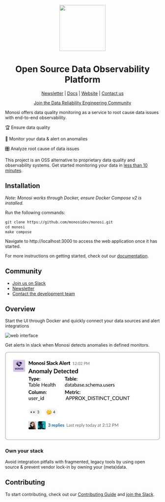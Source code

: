 <p align="center">
  <a href="https://github.com/monosidev/monosi-oss/">
    <img width="150px" height="150px" src="https://avatars.githubusercontent.com/u/93743778?s=200&v=4"/>
  </a>
</p>

<h1 align="center">Open Source Data Observability Platform</h1>

<p align="center">
  <a href="https://www.monosi.dev/community.html">Newsletter</a>
  |
  <a href="https://docs.monosi.dev">Docs</a>
  |  
  <a href="https://www.monosi.dev">Website</a>
  |
  <a href="mailto:support@monosi.dev">Contact us</a>
</p>

<p align="center">
  <a href="https://monosi.dev/slack">Join the Data Reliability Engineering Community</a>
</p>


Monosi offers data quality monitoring as a service to root cause data issues with end-to-end observability.

🏆 Ensure data quality

🚨 Monitor your data & alert on anomalies

🎛 Analyze root cause of data issues

This project is an OSS alternative to proprietary data quality and observability systems. Get started monitoring your data in [less than 10 minutes](https://docs.monosi.dev/docs/user-guide/getting-started).


## Installation

_Note: Monosi works through Docker, ensure Docker Compose v2 is installed._

Run the following commands:

```
git clone https://github.com/monosidev/monosi.git
cd monosi
make compose
```

Navigate to http://localhost:3000 to access the web application once it has started.

For more instructions on getting started, check out our [documentation](https://docs.monosi.dev/docs/user-guide/getting-started).

## Community

* [Join us on Slack](https://monosi.dev/slack)
* [Newsletter](https://www.monosi.dev/community.html)
* [Contact the development team](mailto:support@monosi.dev)

## Overview

Start the UI through Docker and quickly connect your data sources and alert integrations

<img alt="web interface" src="/documentation/static/img/example.gif"/>

Get alerts in slack when Monosi detects anomalies in defined monitors.

<img alt="monosi slack alert" src="/documentation/static/img/slack_alert.svg">

### Own your stack
Avoid integration pitfalls with fragmented, legacy tools by using open source & prevent vendor lock-in by owning your (meta)data. 

## Contributing

To start contributing, check out our [Contributing Guide](CONTRIBUTING.md) and [join the Slack](https://monosi.dev/slack).



